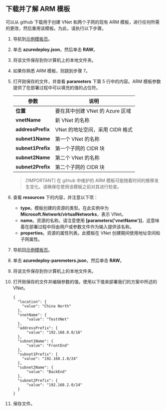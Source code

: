 <!-- ARM: tested -->

## 下载并了解 ARM 模板

可以从 github 下载用于创建 VNet 和两个子网的现有 ARM 模板，进行任何所需的更改，然后重用该模板。为此，请执行以下步骤。

1. 导航到[示例模板页](https://github.com/Azure/azure-quickstart-templates/tree/master/101-vnet-two-subnets)。
2. 单击 **azuredeploy.json**，然后单击 **RAW**。
3. 将该文件保存到你计算机上的本地文件夹。
4. 如果你熟悉 ARM 模板，则跳到步骤 7。
5. 打开刚保存的文件，并查看 **parameters** 下第 5 行中的内容。ARM 模板参数提供了在部署过程中可以填充的值的占位符。

	| 参数 | 说明 |
	|---|---|
	| **位置** | 要在其中创建 VNet 的 Azure 区域 |
	| **vnetName** | 新 VNet 的名称 |
	| **addressPrefix** | VNet 的地址空间，采用 CIDR 格式 |
	| **subnet1Name** | 第一个 VNet 的名称 |
	| **subnet1Prefix** | 第一个子网的 CIDR 块 |
	| **subnet2Name** | 第二个 VNet 的名称 |
	| **subnet2Prefix** | 第二个子网的 CIDR 块 |

	>[!IMPORTANT] 在 github 中维护的 ARM 模板可能随着时间的推移发生变化。请确保在使用该模板之前对其进行检查。
	
6. 查看 **resources** 下的内容，并注意以下项：

	- **type**。模板创建的资源的类型。在此实例中为 **Microsoft.Network/virtualNetworks**，表示 VNet。
	- **name**。资源的名称。请注意使用 **[parameters('vnetName')]**，这意味着在部署过程中将由用户或参数文件作为输入提供该名称。
	- **properties**。资源的属性列表。此模板在 VNet 创建期间使用地址空间和子网属性。

7. 导航回[示例模板页](https://github.com/Azure/azure-quickstart-templates/tree/master/101-vnet-two-subnets)。
8. 单击 **azuredeploy-paremeters.json**，然后单击 **RAW**。
9. 将该文件保存到你计算机上的本地文件夹。
10. 打开刚保存的文件并编辑参数的值。使用以下值来部署我们的方案中所述的 VNet。

		{
		  "location": {
		    "value": "China North"
		  },
		  "vnetName": {
		      "value": "TestVNet"
		  },
		  "addressPrefix": {
		      "value": "192.168.0.0/16"
		  },
		  "subnet1Name": {
		      "value": "FrontEnd"
		  },
		  "subnet1Prefix": {
		    "value": "192.168.1.0/24"
		  },
		  "subnet2Name": {
		      "value": "BackEnd"
		  },
		  "subnet2Prefix": {
		      "value": "192.168.2.0/24"
		  }
		}

11. 保存文件。

<!---HONumber=Mooncake_0418_2016-->